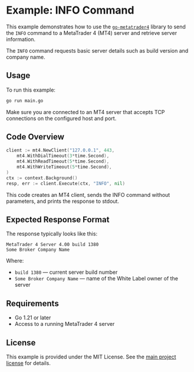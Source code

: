# Example: INFO Command

This example demonstrates how to use the [`go-metatrader4`](https://github.com/valentineus/go-metatrader4) library to send the `INFO` command to a MetaTrader 4 (MT4) server and retrieve server information.

The `INFO` command requests basic server details such as build version and company name.

## Usage

To run this example:

```bash
go run main.go
```

Make sure you are connected to an MT4 server that accepts TCP connections on the configured host and port.

## Code Overview

```go
client := mt4.NewClient("127.0.0.1", 443,
    mt4.WithDialTimeout(3*time.Second),
    mt4.WithReadTimeout(5*time.Second),
    mt4.WithWriteTimeout(5*time.Second),
)
ctx := context.Background()
resp, err := client.Execute(ctx, "INFO", nil)

```

This code creates an MT4 client, sends the INFO command without parameters, and prints the response to stdout.

## Expected Response Format

The response typically looks like this:

```text
MetaTrader 4 Server 4.00 build 1380
Some Broker Company Name
```

Where:

- `build 1380` — current server build number
- `Some Broker Company Name` — name of the White Label owner of the server

## Requirements

- Go 1.21 or later
- Access to a running MetaTrader 4 server

## License

This example is provided under the MIT License. See the [main project license](../../LICENSE.txt) for details.